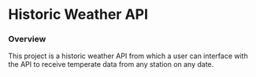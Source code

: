 # Historic Weather API

### Overview

This project is a historic weather API from which a user can interface with
the API to receive temperate data from any station on any date. 